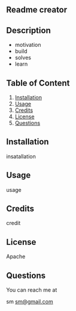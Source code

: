 ## Readme creator

## Description
* motivation
* build
* solves
* learn

## Table of Content
1. [Installation](#installation)
2. [Usage](#usage)
3. [Credits](#credits)
4. [License](#license)
5. [Questions](#questions)

## Installation
insatallation

## Usage
usage

## Credits
credit

## License
Apache

## Questions
You can reach me at

sm
sm@gmail.com
